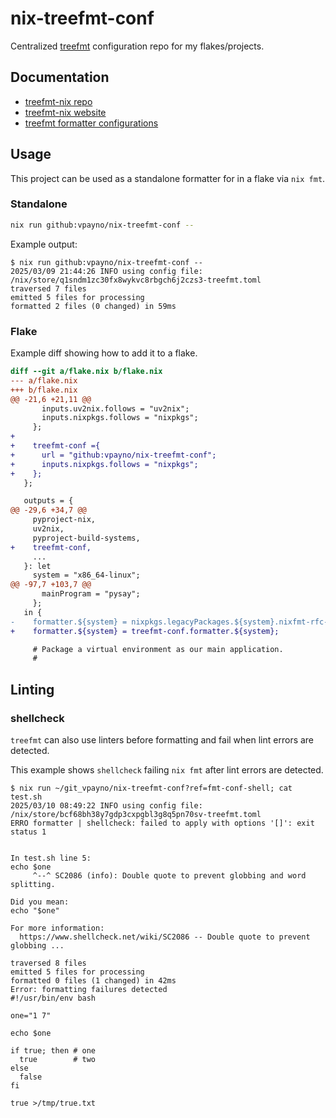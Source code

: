 # nix-treefmt-conf

Centralized [treefmt](https://github.com/numtide/treefmt-nix) configuration repo
for my flakes/projects.

## Documentation

- [treefmt-nix repo](https://github.com/numtide/treefmt-nix)
- [treefmt-nix website](https://treefmt.com/latest/)
- [treefmt formatter configurations](https://treefmt.com/formatters/)

## Usage

This project can be used as a standalone formatter for in a flake via `nix fmt`.

### Standalone

```bash
nix run github:vpayno/nix-treefmt-conf --
```

Example output:

```text
$ nix run github:vpayno/nix-treefmt-conf --
2025/03/09 21:44:26 INFO using config file: /nix/store/q1sndm1zc30fx8wykvc8rbgch6j2czs3-treefmt.toml
traversed 7 files
emitted 5 files for processing
formatted 2 files (0 changed) in 59ms
```

### Flake

Example diff showing how to add it to a flake.

```diff
diff --git a/flake.nix b/flake.nix
--- a/flake.nix
+++ b/flake.nix
@@ -21,6 +21,11 @@
       inputs.uv2nix.follows = "uv2nix";
       inputs.nixpkgs.follows = "nixpkgs";
     };
+
+    treefmt-conf ={
+      url = "github:vpayno/nix-treefmt-conf";
+      inputs.nixpkgs.follows = "nixpkgs";
+    };
   };

   outputs = {
@@ -29,6 +34,7 @@
     pyproject-nix,
     uv2nix,
     pyproject-build-systems,
+    treefmt-conf,
     ...
   }: let
     system = "x86_64-linux";
@@ -97,7 +103,7 @@
       mainProgram = "pysay";
     };
   in {
-    formatter.${system} = nixpkgs.legacyPackages.${system}.nixfmt-rfc-style;
+    formatter.${system} = treefmt-conf.formatter.${system};

     # Package a virtual environment as our main application.
     #
```

## Linting

### shellcheck

`treefmt` can also use linters before formatting and fail when lint errors are
detected.

This example shows `shellcheck` failing `nix fmt` after lint errors are
detected.

```text
$ nix run ~/git_vpayno/nix-treefmt-conf?ref=fmt-conf-shell; cat test.sh
2025/03/10 08:49:22 INFO using config file: /nix/store/bcf68bh38y7gdp3cxpgbl3g8q5pn70sv-treefmt.toml
ERRO formatter | shellcheck: failed to apply with options '[]': exit status 1


In test.sh line 5:
echo $one
     ^--^ SC2086 (info): Double quote to prevent globbing and word splitting.

Did you mean:
echo "$one"

For more information:
  https://www.shellcheck.net/wiki/SC2086 -- Double quote to prevent globbing ...

traversed 8 files
emitted 5 files for processing
formatted 0 files (1 changed) in 42ms
Error: formatting failures detected
#!/usr/bin/env bash

one="1 7"

echo $one

if true; then # one
  true        # two
else
  false
fi

true >/tmp/true.txt
```
